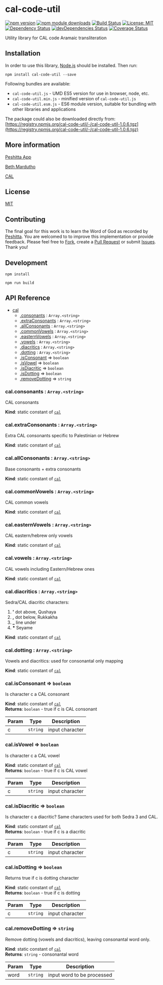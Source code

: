 # cal-code-util

[![npm version](https://badge.fury.io/js/cal-code-util.svg)](https://badge.fury.io/js/cal-code-util)
[![npm module downloads](http://img.shields.io/npm/dt/cal-code-util.svg)](https://www.npmjs.org/package/cal-code-util)
[![Build Status](https://travis-ci.org/peshitta/cal-code-util.svg?branch=master)](https://travis-ci.org/peshitta/cal-code-util)
[![License: MIT](https://img.shields.io/badge/License-MIT-yellow.svg)](https://github.com/peshitta/cal-code-util/blob/master/LICENSE)
[![Dependency Status](https://david-dm.org/peshitta/cal-code-util.svg)](https://david-dm.org/peshitta/cal-code-util)
[![devDependencies Status](https://david-dm.org/peshitta/cal-code-util/dev-status.svg)](https://david-dm.org/peshitta/cal-code-util?type=dev)
[![Coverage Status](https://coveralls.io/repos/github/peshitta/cal-code-util/badge.svg?branch=master)](https://coveralls.io/github/peshitta/cal-code-util?branch=master)

Utility library for CAL code Aramaic transliteration

## Installation

In order to use this library, [Node.js](https://nodejs.org) should be installed. 
Then run:
```
npm install cal-code-util --save
```

Following bundles are available:
* `cal-code-util.js` - UMD ES5 version for use in browser, node, etc.
* `cal-code-util.min.js` - minified version of `cal-code-util.js`
* `cal-code-util.esm.js` - ES6 module version, suitable for bundling with other 
libraries and applications

The package could also be downloaded directly from:
[https://registry.npmjs.org/cal-code-util/-/cal-code-util-1.0.6.tgz](https://registry.npmjs.org/cal-code-util/-/cal-code-util-1.0.6.tgz)

## More information

[Peshitta App](https://peshitta.github.io)

[Beth Mardutho](https://sedra.bethmardutho.org/about/fonts)

[CAL](http://cal1.cn.huc.edu/searching/fullbrowser.html)

## License

[MIT](https://github.com/peshitta/cal-code-util/blob/master/LICENSE)

## Contributing

The final goal for this work is to learn the Word of God as recorded by
[Peshitta](https://en.wikipedia.org/wiki/Peshitta).
You are welcomed to to improve this implementation or provide feedback. Please
feel free to [Fork](https://help.github.com/articles/fork-a-repo/), create a
[Pull Request](https://help.github.com/articles/about-pull-requests/) or
submit [Issues](https://github.com/peshitta/cal-code-util/issues).
Thank you!

## Development

```
npm install
```
```
npm run build
```

## API Reference

* [cal](#module_cal)
    * [.consonants](#module_cal.consonants) : <code>Array.&lt;string&gt;</code>
    * [.extraConsonants](#module_cal.extraConsonants) : <code>Array.&lt;string&gt;</code>
    * [.allConsonants](#module_cal.allConsonants) : <code>Array.&lt;string&gt;</code>
    * [.commonVowels](#module_cal.commonVowels) : <code>Array.&lt;string&gt;</code>
    * [.easternVowels](#module_cal.easternVowels) : <code>Array.&lt;string&gt;</code>
    * [.vowels](#module_cal.vowels) : <code>Array.&lt;string&gt;</code>
    * [.diacritics](#module_cal.diacritics) : <code>Array.&lt;string&gt;</code>
    * [.dotting](#module_cal.dotting) : <code>Array.&lt;string&gt;</code>
    * [.isConsonant](#module_cal.isConsonant) ⇒ <code>boolean</code>
    * [.isVowel](#module_cal.isVowel) ⇒ <code>boolean</code>
    * [.isDiacritic](#module_cal.isDiacritic) ⇒ <code>boolean</code>
    * [.isDotting](#module_cal.isDotting) ⇒ <code>boolean</code>
    * [.removeDotting](#module_cal.removeDotting) ⇒ <code>string</code>

<a name="module_cal.consonants"></a>

### cal.consonants : <code>Array.&lt;string&gt;</code>
CAL consonants

**Kind**: static constant of [<code>cal</code>](#module_cal)  
<a name="module_cal.extraConsonants"></a>

### cal.extraConsonants : <code>Array.&lt;string&gt;</code>
Extra CAL consonants specific to Palestinian or Hebrew

**Kind**: static constant of [<code>cal</code>](#module_cal)  
<a name="module_cal.allConsonants"></a>

### cal.allConsonants : <code>Array.&lt;string&gt;</code>
Base consonants + extra consonants

**Kind**: static constant of [<code>cal</code>](#module_cal)  
<a name="module_cal.commonVowels"></a>

### cal.commonVowels : <code>Array.&lt;string&gt;</code>
CAL common vowels

**Kind**: static constant of [<code>cal</code>](#module_cal)  
<a name="module_cal.easternVowels"></a>

### cal.easternVowels : <code>Array.&lt;string&gt;</code>
CAL eastern/hebrew only vowels

**Kind**: static constant of [<code>cal</code>](#module_cal)  
<a name="module_cal.vowels"></a>

### cal.vowels : <code>Array.&lt;string&gt;</code>
CAL vowels including Eastern/Hebrew ones

**Kind**: static constant of [<code>cal</code>](#module_cal)  
<a name="module_cal.diacritics"></a>

### cal.diacritics : <code>Array.&lt;string&gt;</code>
Sedra/CAL diacritic characters:
1. __'__ dot above, Qushaya
2. __,__ dot below, Rukkakha
3. **_** line under
4. __*__ Seyame

**Kind**: static constant of [<code>cal</code>](#module_cal)  
<a name="module_cal.dotting"></a>

### cal.dotting : <code>Array.&lt;string&gt;</code>
Vowels and diacritics: used for consonantal only mapping

**Kind**: static constant of [<code>cal</code>](#module_cal)  
<a name="module_cal.isConsonant"></a>

### cal.isConsonant ⇒ <code>boolean</code>
Is character c a CAL consonant

**Kind**: static constant of [<code>cal</code>](#module_cal)  
**Returns**: <code>boolean</code> - true if c is CAL consonant  

| Param | Type | Description |
| --- | --- | --- |
| c | <code>string</code> | input character |

<a name="module_cal.isVowel"></a>

### cal.isVowel ⇒ <code>boolean</code>
Is character c a CAL vowel

**Kind**: static constant of [<code>cal</code>](#module_cal)  
**Returns**: <code>boolean</code> - true if c is CAL vowel  

| Param | Type | Description |
| --- | --- | --- |
| c | <code>string</code> | input character |

<a name="module_cal.isDiacritic"></a>

### cal.isDiacritic ⇒ <code>boolean</code>
Is character c a diacritic? Same characters used for both Sedra 3 and CAL.

**Kind**: static constant of [<code>cal</code>](#module_cal)  
**Returns**: <code>boolean</code> - true if c is a diacritic  

| Param | Type | Description |
| --- | --- | --- |
| c | <code>string</code> | input character |

<a name="module_cal.isDotting"></a>

### cal.isDotting ⇒ <code>boolean</code>
Returns true if c is dotting character

**Kind**: static constant of [<code>cal</code>](#module_cal)  
**Returns**: <code>boolean</code> - true if c is dotting  

| Param | Type | Description |
| --- | --- | --- |
| c | <code>string</code> | input character |

<a name="module_cal.removeDotting"></a>

### cal.removeDotting ⇒ <code>string</code>
Remove dotting (vowels and diacritics), leaving consonantal word only.

**Kind**: static constant of [<code>cal</code>](#module_cal)  
**Returns**: <code>string</code> - consonantal word  

| Param | Type | Description |
| --- | --- | --- |
| word | <code>string</code> | input word to be processed |

